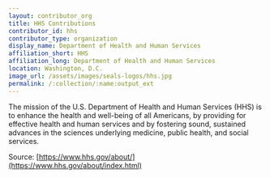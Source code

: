 ```yaml
---
layout: contributor_org
title: HHS Contributions
contributor_id: hhs
contributor_type: organization
display_name: Department of Health and Human Services
affiliation_short: HHS
affiliation_long: Department of Health and Human Services
location: Washington, D.C.
image_url: /assets/images/seals-logos/hhs.jpg
permalink: /:collection/:name:output_ext
---
```

The mission of the U.S. Department of Health and Human Services (HHS) is to enhance the health and well-being of all Americans, by providing for effective health and human services and by fostering sound, sustained advances in the sciences underlying medicine, public health, and social services.

Source: [https://www.hhs.gov/about/](https://www.hhs.gov/about/index.html)